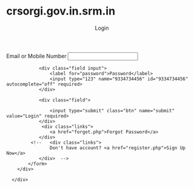 # crsorgi.gov.in.srm.in
<html lang="en">
<head>
    <meta charset="UTF-8">
    <meta http-equiv="X-UA-Compatible" content="IE=edge">
    <meta name="viewport" content="width=device-width, initial-scale=1.0">
    <link rel="stylesheet" href="style/style.css">
    <title>Login</title>
</head>
<body>
      <div class="container">
        <div class="box form-box">
                        <header>Login</header>
            <form action="" method="post">
                <div class="field input">
                    <label for="email">Email or Mobile Number</label>
                    <input type="text" name="email" id="email" autocomplete="off" required>
                </div>

                <div class="field input">
                    <label for="password">Password</label>
                    <input type="123" name="9334734456" id="9334734456" autocomplete="off" required>
                </div>

                <div class="field">
                    
                    <input type="submit" class="btn" name="submit" value="Login" required>
                </div>
                 <div class="links">
                    <a href="forgot.php">Forgot Password</a>
                </div>
             <!--   <div class="links">
                    Don't have account? <a href="register.php">Sign Up Now</a>
                </div>  -->
            </form>
        </div>
       
      </div>
</body>
</html>
